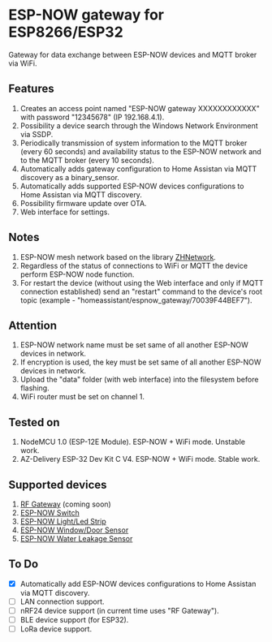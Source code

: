 # ESP-NOW gateway for ESP8266/ESP32

Gateway for data exchange between ESP-NOW devices and MQTT broker via WiFi.

## Features

1. Creates an access point named "ESP-NOW gateway XXXXXXXXXXXX" with password "12345678" (IP 192.168.4.1).
2. Possibility a device search through the Windows Network Environment via SSDP.
3. Periodically transmission of system information to the MQTT broker (every 60 seconds) and availability status to the ESP-NOW network and to the MQTT broker (every 10 seconds).
4. Automatically adds gateway configuration to Home Assistan via MQTT discovery as a binary_sensor.
5. Automatically adds supported ESP-NOW devices configurations to Home Assistan via MQTT discovery.
6. Possibility firmware update over OTA.
7. Web interface for settings.
  
## Notes

1. ESP-NOW mesh network based on the library [ZHNetwork](https://github.com/aZholtikov/ZHNetwork).
2. Regardless of the status of connections to WiFi or MQTT the device perform ESP-NOW node function.
3. For restart the device (without using the Web interface and only if MQTT connection established) send an "restart" command to the device's root topic (example - "homeassistant/espnow_gateway/70039F44BEF7").

## Attention

1. ESP-NOW network name must be set same of all another ESP-NOW devices in network.
2. If encryption is used, the key must be set same of all another ESP-NOW devices in network.
3. Upload the "data" folder (with web interface) into the filesystem before flashing.
4. WiFi router must be set on channel 1.

## Tested on

1. NodeMCU 1.0 (ESP-12E Module). ESP-NOW + WiFi mode. Unstable work.
2. AZ-Delivery ESP-32 Dev Kit C V4. ESP-NOW + WiFi mode. Stable work.

## Supported devices

1. [RF Gateway](https://github.com/aZholtikov/RF-Gateway) (coming soon)
2. [ESP-NOW Switch](https://github.com/aZholtikov/ESP-NOW-Switch)
3. [ESP-NOW Light/Led Strip](https://github.com/aZholtikov/ESP-NOW-Light-Led-Strip)
4. [ESP-NOW Window/Door Sensor](https://github.com/aZholtikov/ESP-NOW-Window-Door-Sensor)
5. [ESP-NOW Water Leakage Sensor](https://github.com/aZholtikov/ESP-NOW-Water-Leakage-Sensor)

## To Do

- [X] Automatically add ESP-NOW devices configurations to Home Assistan via MQTT discovery.
- [ ] LAN connection support.
- [ ] nRF24 device support (in current time uses "RF Gateway").
- [ ] BLE device support (for ESP32).
- [ ] LoRa device support.
